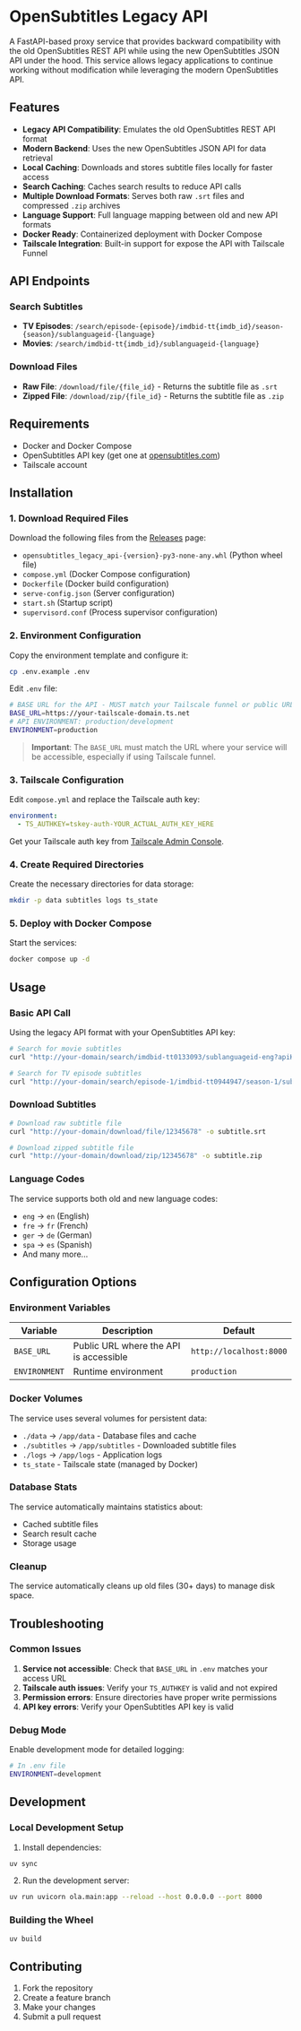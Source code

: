 # OpenSubtitles Legacy API

A FastAPI-based proxy service that provides backward compatibility with the old OpenSubtitles REST API while using the new OpenSubtitles JSON API under the hood. This service allows legacy applications to continue working without modification while leveraging the modern OpenSubtitles API.

## Features

- **Legacy API Compatibility**: Emulates the old OpenSubtitles REST API format
- **Modern Backend**: Uses the new OpenSubtitles JSON API for data retrieval
- **Local Caching**: Downloads and stores subtitle files locally for faster access
- **Search Caching**: Caches search results to reduce API calls
- **Multiple Download Formats**: Serves both raw `.srt` files and compressed `.zip` archives
- **Language Support**: Full language mapping between old and new API formats
- **Docker Ready**: Containerized deployment with Docker Compose
- **Tailscale Integration**: Built-in support for expose the API with Tailscale Funnel

## API Endpoints

### Search Subtitles

- **TV Episodes**: `/search/episode-{episode}/imdbid-tt{imdb_id}/season-{season}/sublanguageid-{language}`
- **Movies**: `/search/imdbid-tt{imdb_id}/sublanguageid-{language}`

### Download Files

- **Raw File**: `/download/file/{file_id}` - Returns the subtitle file as `.srt`
- **Zipped File**: `/download/zip/{file_id}` - Returns the subtitle file as `.zip`

## Requirements

- Docker and Docker Compose
- OpenSubtitles API key (get one at [opensubtitles.com](https://opensubtitles.com))
- Tailscale account

## Installation

### 1. Download Required Files

Download the following files from the [Releases](../../releases) page:

- `opensubtitles_legacy_api-{version}-py3-none-any.whl` (Python wheel file)
- `compose.yml` (Docker Compose configuration)
- `Dockerfile` (Docker build configuration)
- `serve-config.json` (Server configuration)
- `start.sh` (Startup script)
- `supervisord.conf` (Process supervisor configuration)

### 2. Environment Configuration

Copy the environment template and configure it:

```bash
cp .env.example .env
```

Edit `.env` file:

```bash
# BASE URL for the API - MUST match your Tailscale funnel or public URL
BASE_URL=https://your-tailscale-domain.ts.net
# API ENVIRONMENT: production/development
ENVIRONMENT=production
```

> **Important**: The `BASE_URL` must match the URL where your service will be accessible, especially if using Tailscale funnel.

### 3. Tailscale Configuration

Edit `compose.yml` and replace the Tailscale auth key:

```yaml
environment:
  - TS_AUTHKEY=tskey-auth-YOUR_ACTUAL_AUTH_KEY_HERE
```

Get your Tailscale auth key from [Tailscale Admin Console](https://login.tailscale.com/admin/settings/keys).

### 4. Create Required Directories

Create the necessary directories for data storage:

```bash
mkdir -p data subtitles logs ts_state
```

### 5. Deploy with Docker Compose

Start the services:

```bash
docker compose up -d
```

## Usage

### Basic API Call

Using the legacy API format with your OpenSubtitles API key:

```bash
# Search for movie subtitles
curl "http://your-domain/search/imdbid-tt0133093/sublanguageid-eng?apiKey=YOUR_API_KEY"

# Search for TV episode subtitles
curl "http://your-domain/search/episode-1/imdbid-tt0944947/season-1/sublanguageid-eng?apiKey=YOUR_API_KEY"
```

### Download Subtitles

```bash
# Download raw subtitle file
curl "http://your-domain/download/file/12345678" -o subtitle.srt

# Download zipped subtitle file
curl "http://your-domain/download/zip/12345678" -o subtitle.zip
```

### Language Codes

The service supports both old and new language codes:

- `eng` → `en` (English)
- `fre` → `fr` (French)
- `ger` → `de` (German)
- `spa` → `es` (Spanish)
- And many more...

## Configuration Options

### Environment Variables

| Variable      | Description                            | Default                 |
| ------------- | -------------------------------------- | ----------------------- |
| `BASE_URL`    | Public URL where the API is accessible | `http://localhost:8000` |
| `ENVIRONMENT` | Runtime environment                    | `production`            |

### Docker Volumes

The service uses several volumes for persistent data:

- `./data` → `/app/data` - Database files and cache
- `./subtitles` → `/app/subtitles` - Downloaded subtitle files
- `./logs` → `/app/logs` - Application logs
- `ts_state` - Tailscale state (managed by Docker)

### Database Stats

The service automatically maintains statistics about:

- Cached subtitle files
- Search result cache
- Storage usage

### Cleanup

The service automatically cleans up old files (30+ days) to manage disk space.

## Troubleshooting

### Common Issues

1. **Service not accessible**: Check that `BASE_URL` in `.env` matches your access URL
2. **Tailscale auth issues**: Verify your `TS_AUTHKEY` is valid and not expired
3. **Permission errors**: Ensure directories have proper write permissions
4. **API key errors**: Verify your OpenSubtitles API key is valid

### Debug Mode

Enable development mode for detailed logging:

```bash
# In .env file
ENVIRONMENT=development
```

## Development

### Local Development Setup

1. Install dependencies:

```bash
uv sync
```

2. Run the development server:

```bash
uv run uvicorn ola.main:app --reload --host 0.0.0.0 --port 8000
```

### Building the Wheel

```bash
uv build
```

## Contributing

1. Fork the repository
2. Create a feature branch
3. Make your changes
4. Submit a pull request
